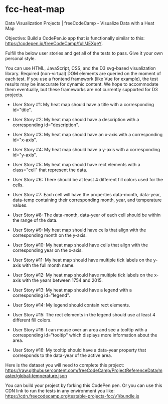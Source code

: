 # fcc-heat-map

Data Visualization Projects | freeCodeCamp - Visualize Data with a Heat Map

Objective: Build a CodePen.io app that is functionally similar to this: https://codepen.io/freeCodeCamp/full/JEXgeY.

Fulfill the below user stories and get all of the tests to pass. Give it your own personal style.

You can use HTML, JavaScript, CSS, and the D3 svg-based visualization library. Required (non-virtual) DOM elements are queried on the moment of each test. If you use a frontend framework (like Vue for example), the test results may be inaccurate for dynamic content. We hope to accommodate them eventually, but these frameworks are not currently supported for D3 projects.

* User Story #1: My heat map should have a title with a corresponding id="title".

* User Story #2: My heat map should have a description with a corresponding id="description".

* User Story #3: My heat map should have an x-axis with a corresponding id="x-axis".

* User Story #4: My heat map should have a y-axis with a corresponding id="y-axis".

* User Story #5: My heat map should have rect elements with a class="cell" that represent the data.

* User Story #6: There should be at least 4 different fill colors used for the cells.

* User Story #7: Each cell will have the properties data-month, data-year, data-temp containing their corresponding month, year, and temperature values.

* User Story #8: The data-month, data-year of each cell should be within the range of the data.

* User Story #9: My heat map should have cells that align with the corresponding month on the y-axis.

* User Story #10: My heat map should have cells that align with the corresponding year on the x-axis.

* User Story #11: My heat map should have multiple tick labels on the y-axis with the full month name.

* User Story #12: My heat map should have multiple tick labels on the x-axis with the years between 1754 and 2015.

* User Story #13: My heat map should have a legend with a corresponding id="legend".

* User Story #14: My legend should contain rect elements.

* User Story #15: The rect elements in the legend should use at least 4 different fill colors.

* User Story #16: I can mouse over an area and see a tooltip with a corresponding id="tooltip" which displays more information about the area.

* User Story #16: My tooltip should have a data-year property that corresponds to the data-year of the active area.

Here is the dataset you will need to complete this project: https://raw.githubusercontent.com/freeCodeCamp/ProjectReferenceData/master/global-temperature.json

You can build your project by forking this CodePen pen. Or you can use this CDN link to run the tests in any environment you like: https://cdn.freecodecamp.org/testable-projects-fcc/v1/bundle.js
